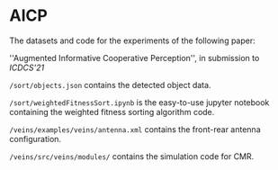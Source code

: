 # AICP
The datasets and code for the experiments of the following paper:

''Augmented Informative Cooperative Perception'', in submission to *ICDCS'21*
 
``/sort/objects.json`` contains the detected object data.

``/sort/weightedFitnessSort.ipynb`` is the easy-to-use jupyter notebook containing the weighted fitness sorting algorithm code.

``/veins/examples/veins/antenna.xml`` contains the front-rear antenna configuration.

``/veins/src/veins/modules/`` contains the simulation code for CMR.
